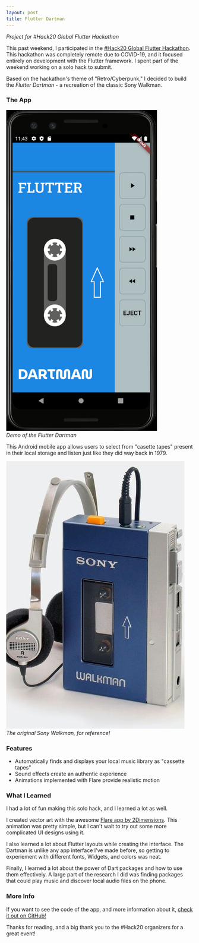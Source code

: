 ```yaml
---
layout: post
title: Flutter Dartman
---
```

*Project for #Hack20 Global Flutter Hackathon*

This past weekend, I participated in the [#Hack20 Global Flutter Hackathon](https://flutterhackathon.com). This hackathon was completely remote due to COVID-19, and it focused entirely on development with the Flutter framework. I spent part of the weekend working on a solo hack to submit.

Based on the hackathon's theme of "Retro/Cyberpunk," I decided to build the *Flutter Dartman* - a recreation of the classic Sony Walkman.

### The App
![Dartman Demo Gif](/images/dartman-demo.gif)  
*Demo of the Flutter Dartman*  

This Android mobile app allows users to select from "casette tapes" present in their local storage and listen just like they did way back in 1979.

![Original Walkman](/images/original-walkman.png)  
*The original Sony Walkman, for reference!*

### Features
- Automatically finds and displays your local music library as "cassette tapes"
- Sound effects create an authentic experience
- Animations implemented with Flare provide realistic motion

### What I Learned
I had a lot of fun making this solo hack, and I learned a lot as well. 

I created vector art with the awesome [Flare app by 2Dimensions](https://rive.app/). This animation was pretty simple, but I can't wait to try out some more complicated UI designs using it.

I also learned a lot about Flutter layouts while creating the interface. The Dartman is unlike any app interface I've made before, so getting to experiement with different fonts, Widgets, and colors was neat.

Finally, I learned a lot about the power of Dart packages and how to use them effectively. A large part of the research I did was finding packages that could play music and discover local audio files on the phone.

### More Info
If you want to see the code of the app, and more information about it, [check it out on GitHub!](https://github.com/SpencerHowell/dartman_music_player)

Thanks for reading, and a big thank you to the #Hack20 organizers for a great event!

